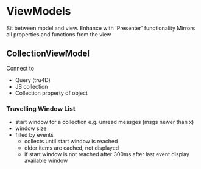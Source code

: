 ViewModels
==========

Sit between model and view.
Enhance with 'Presenter' functionality
Mirrors all properties and functions from the view


## CollectionViewModel

Connect to
- Query (tru4D)
- JS collection
- Collection property of object

### Travelling Window List

- start window for a collection e.g. unread messges (msgs newer than x)
- window size
- filled by events
    - collects until start window is reached
    - older items are cached, not displayed
    - if start window is not reached after 300ms after last event display available window
 

